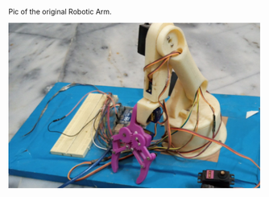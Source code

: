 Pic of the original Robotic Arm.
 <body>
        <img src="Robotic.jpg" width="500px" alt="" align="center"/>
        </body>